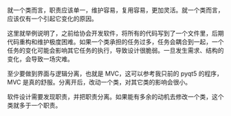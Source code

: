就一个类而言，职责应该单一，维护容易，复用容易，更加灵活。就一个类而言，应该仅有一个引起它变化的原因。

这里就举例说明了，之前给协会开发软件，将所有的代码写到了一个文件里，后期代码重构和维护极度困难。如果一个类承担的任务过多，任务会耦合到一起，一个任务的变化可能会影响其它任务的执行，导致设计很脆弱。一旦发生需求、结构的变化，会导致一场灾难。

至少要做到界面与逻辑分离，也就是 MVC，这可以参考我只前的 pyqt5 的程序，MVC 是真的舒服。分离开后，改动一个类，对其它类的影响会很小。

软件设计需要发现职责，并把职责分离。如果能有多余的动机去修改一个类，这个类就多于一个职责。